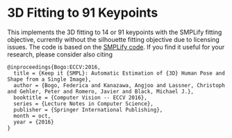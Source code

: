 # 3D Fitting to 91 Keypoints

This implements the 3D fitting to 14 or 91 keypoints with the SMPLify fitting
objective, currently without the silhouette fitting objective due to licensing
issues. The code is based on the [SMPLify code](http://smplify.is.tuebingen.mpg.de).
If you find it useful for your research, please consider also citing

```
@inproceedings{Bogo:ECCV:2016,
  title = {Keep it {SMPL}: Automatic Estimation of {3D} Human Pose and Shape from a Single Image},
  author = {Bogo, Federica and Kanazawa, Angjoo and Lassner, Christoph and Gehler, Peter and Romero, Javier and Black, Michael J.},
  booktitle = {Computer Vision -- ECCV 2016},
  series = {Lecture Notes in Computer Science},
  publisher = {Springer International Publishing},
  month = oct,
  year = {2016}
}
```

